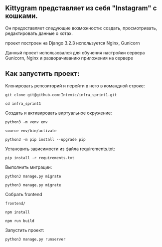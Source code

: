 ## Kittygram представляет из себя "Instagram" с кошками.  

Он предоставляет следующие возможности: 
  создать, просмотривать, редактировать данные о котах.

проект построен на Django 3.2.3 используется Nginx, Gunicorn

Данный проект использовался для обучения настройки сервера Gunicorn, Nginx
и разворачиванию приложения на сервере

## Как запустить проект:

Клонировать репозиторий и перейти в него в командной строке:

```
git clone git@github.com:Intemic/infra_sprint1.git
```

```
cd infra_sprint1
```

Cоздать и активировать виртуальное окружение:

```
python3 -m venv env
```

```
source env/bin/activate
```

```
python3 -m pip install --upgrade pip
```

Установить зависимости из файла requirements.txt:

```
pip install -r requirements.txt
```

Выполнить миграции:

```
python3 manage.py migrate
```

```
python3 manage.py migrate
```

Собрать frontend

```
frontend/ 

npm install

npm run build
```

Запустить проект:

```
python3 manage.py runserver
```
